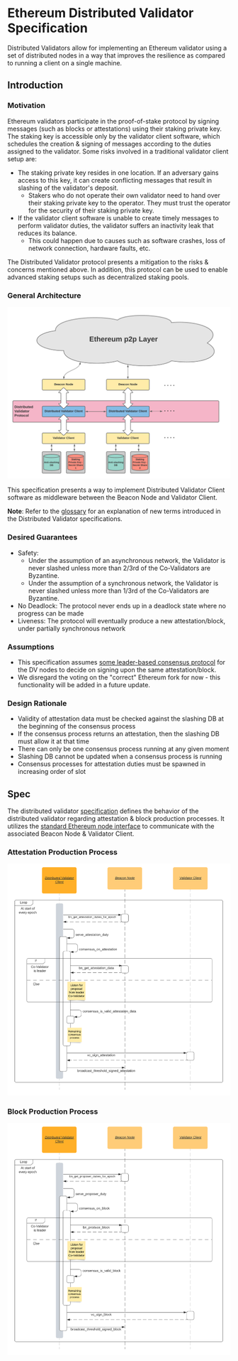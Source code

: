 # Ethereum Distributed Validator Specification

Distributed Validators allow for implementing an Ethereum validator using a set of distributed nodes in a way that improves the resilience as compared to running a client on a single machine.

## Introduction

### Motivation
Ethereum validators participate in the proof-of-stake protocol by signing messages (such as blocks or attestations) using their staking private key. The staking key is accessible only by the validator client software, which schedules the creation & signing of messages according to the duties assigned to the validator. Some risks involved in a traditional validator client setup are:
- The staking private key resides in one location. If an adversary gains access to this key, it can create conflicting messages that result in slashing of the validator's deposit.
    - Stakers who do not operate their own validator need to hand over their staking private key to the operator. They must trust the operator for the security of their staking private key.
- If the validator client software is unable to create timely messages to perform validator duties, the validator suffers an inactivity leak that reduces its balance.
    - This could happen due to causes such as software crashes, loss of network connection, hardware faults, etc.

The Distributed Validator protocol presents a mitigation to the risks & concerns mentioned above. In addition, this protocol can be used to enable advanced staking setups such as decentralized staking pools.

### General Architecture

![General Architecture](figures/general-architecture.png)

This specification presents a way to implement Distributed Validator Client software as middleware between the Beacon Node and Validator Client. 

**Note**: Refer to the [glossary](glossary.md) for an explanation of new terms introduced in the Distributed Validator specifications.

### Desired Guarantees
- Safety: 
    - Under the assumption of an asynchronous network, the Validator is never slashed unless more than 2/3rd of the Co-Validators are Byzantine.
    - Under the assumption of a synchronous network, the Validator is never slashed unless more than 1/3rd of the Co-Validators are Byzantine.
- No Deadlock: The protocol never ends up in a deadlock state where no progress can be made
- Liveness: The protocol will eventually produce a new attestation/block, under partially synchronous network

### Assumptions
- This specification assumes [some leader-based consensus protocol](src/dvspec/consensus.py) for the DV nodes to decide on signing upon the same attestation/block.
- We disregard the voting on the "correct" Ethereum fork for now - this functionality will be added in a future update.

### Design Rationale
- Validity of attestation data must be checked against the slashing DB at the beginning of the consensus process
- If the consensus process returns an attestation, then the slashing DB must allow it at that time
- There can only be one consensus process running at any given moment
- Slashing DB cannot be updated when a consensus process is running
- Consensus processes for attestation duties must be spawned in increasing order of slot

## Spec

The distributed validator [specification](src/dvspec/spec.py) defines the behavior of the distributed validator regarding attestation & block production processes. It utilizes the [standard Ethereum node interface](src/dvspec/eth_node_interface.py) to communicate with the associated Beacon Node & Validator Client.

### Attestation Production Process

![UML for Attestation Production Process](figures/dv-attestation-production-process.png)

### Block Production Process

![UML for Block Production Process](figures/dv-block-production-process.png)
